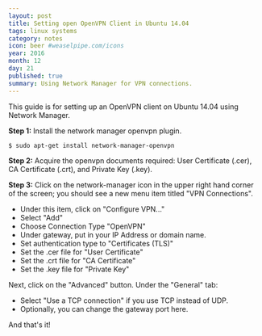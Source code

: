 ```yaml
---
layout: post
title: Setting open OpenVPN Client in Ubuntu 14.04
tags: linux systems
category: notes
icon: beer #weaselpipe.com/icons
year: 2016
month: 12
day: 21
published: true
summary: Using Network Manager for VPN connections.
---
```


This guide is for setting up an OpenVPN client on Ubuntu 14.04 using Network Manager.

**Step 1:** Install the network manager openvpn plugin.

```
$ sudo apt-get install network-manager-openvpn
```

**Step 2:** Acquire the openvpn documents required: User Certificate (.cer), CA Certificate (.crt), and Private Key (.key).


**Step 3:** Click on the network-manager icon in the upper right hand corner of the screen; you should see a new menu item titled "VPN Connections".

 - Under this item, click on "Configure VPN..."
 - Select "Add"
 - Choose Connection Type "OpenVPN"
 - Under gateway, put in your IP Address or domain name.
 - Set authentication type to "Certificates (TLS)"
 - Set the .cer file for "User Certificate"
 - Set the .crt file for "CA Certificate"
 - Set the .key file for "Private Key"

Next, click on the "Advanced" button. Under the "General" tab:
 
 - Select "Use a TCP connection" if you use TCP instead of UDP.
 - Optionally, you can change the gateway port here.

And that's it!

